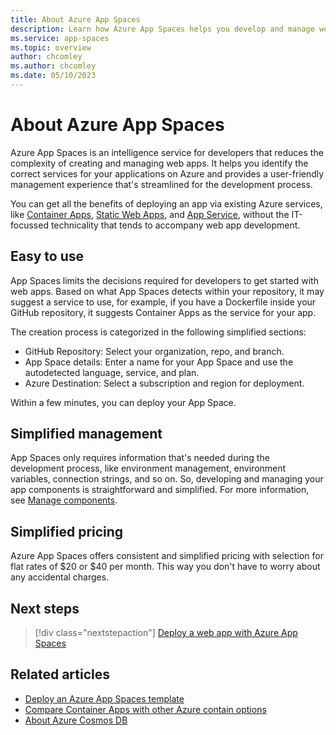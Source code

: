 ```yaml
---
title: About Azure App Spaces
description: Learn how Azure App Spaces helps you develop and manage web applications with less complexity.
ms.service: app-spaces
ms.topic: overview
author: chcomley
ms.author: chcomley
ms.date: 05/10/2023
---
```


# About Azure App Spaces

Azure App Spaces is an intelligence service for developers that reduces the complexity of creating and managing web apps. It helps you identify the correct services for your applications on Azure and provides a user-friendly management experience that's streamlined for the development process. 

You can get all the benefits of deploying an app via existing Azure services, like [Container Apps](../container-apps/overview.md), [Static Web Apps](../static-web-apps/overview.md), and [App Service](../app-service/overview.md), without the IT-focussed technicality that tends to accompany web app development.
## Easy to use

App Spaces limits the decisions required for developers to get started with web apps. Based on what App Spaces detects within your repository, it may suggest a service to use, for example, if you have a Dockerfile inside your GitHub repository, it suggests Container Apps as the service for your app.

The creation process is categorized in the following simplified sections:
- GitHub Repository: Select your organization, repo, and branch.
- App Space details: Enter a name for your App Space and use the autodetected language, service, and plan.
- Azure Destination: Select a subscription and region for deployment.

Within a few minutes, you can deploy your App Space.

## Simplified management

App Spaces only requires information that's needed during the development process, like environment management, environment variables, connection strings, and so on. So, developing and managing your app components is straightforward and simplified. For more information, see [Manage components](quickstart-deploy-web-app.md#manage-components).

## Simplified pricing

 Azure App Spaces offers consistent and simplified pricing with selection for flat rates of $20 or $40 per month. This way you don't have to worry about any accidental charges.
## Next steps

> [!div class="nextstepaction"]
> [Deploy a web app with Azure App Spaces](quickstart-deploy-web-app.md)

## Related articles

- [Deploy an Azure App Spaces template](deploy-app-spaces-template.md)
- [Compare Container Apps with other Azure contain options](../container-apps/compare-options.md)
- [About Azure Cosmos DB](../cosmos-db/introduction.md)
